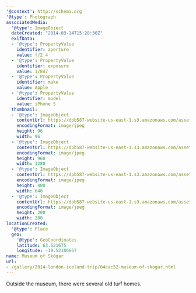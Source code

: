 ```yaml
---
'@context': http://schema.org
'@type': Photograph
associatedMedia:
  '@type': ImageObject
  dateCreated: "2014-03-14T15:28:30Z"
  exifData:
  - '@type': PropertyValue
    identifier: aperture
    value: f/2.4
  - '@type': PropertyValue
    identifier: exposure
    value: 1/847
  - '@type': PropertyValue
    identifier: make
    value: Apple
  - '@type': PropertyValue
    identifier: model
    value: iPhone 5
  thumbnail:
  - '@type': ImageObject
    contentUrl: https://dpb587-website-us-east-1.s3.amazonaws.com/asset/gallery/2014-london-iceland-trip/04cac52-museum-of-skogar~96x96.jpg
    encodingFormat: image/jpeg
    height: 96
    width: 96
  - '@type': ImageObject
    contentUrl: https://dpb587-website-us-east-1.s3.amazonaws.com/asset/gallery/2014-london-iceland-trip/04cac52-museum-of-skogar~1280.jpg
    encodingFormat: image/jpeg
    height: 960
    width: 1280
  - '@type': ImageObject
    contentUrl: https://dpb587-website-us-east-1.s3.amazonaws.com/asset/gallery/2014-london-iceland-trip/04cac52-museum-of-skogar~640w.jpg
    encodingFormat: image/jpeg
    height: 480
    width: 640
  - '@type': ImageObject
    contentUrl: https://dpb587-website-us-east-1.s3.amazonaws.com/asset/gallery/2014-london-iceland-trip/04cac52-museum-of-skogar~200x200.jpg
    encodingFormat: image/jpeg
    height: 200
    width: 200
locationCreated:
  '@type': Place
  geo:
    '@type': GeoCoordinates
    latitude: 63.521675
    longitude: -19.52186667
name: Museum of Skógar
url:
- /gallery/2014-london-iceland-trip/04cac52-museum-of-skogar.html
---
```


Outside the museum, there were several old turf homes.
